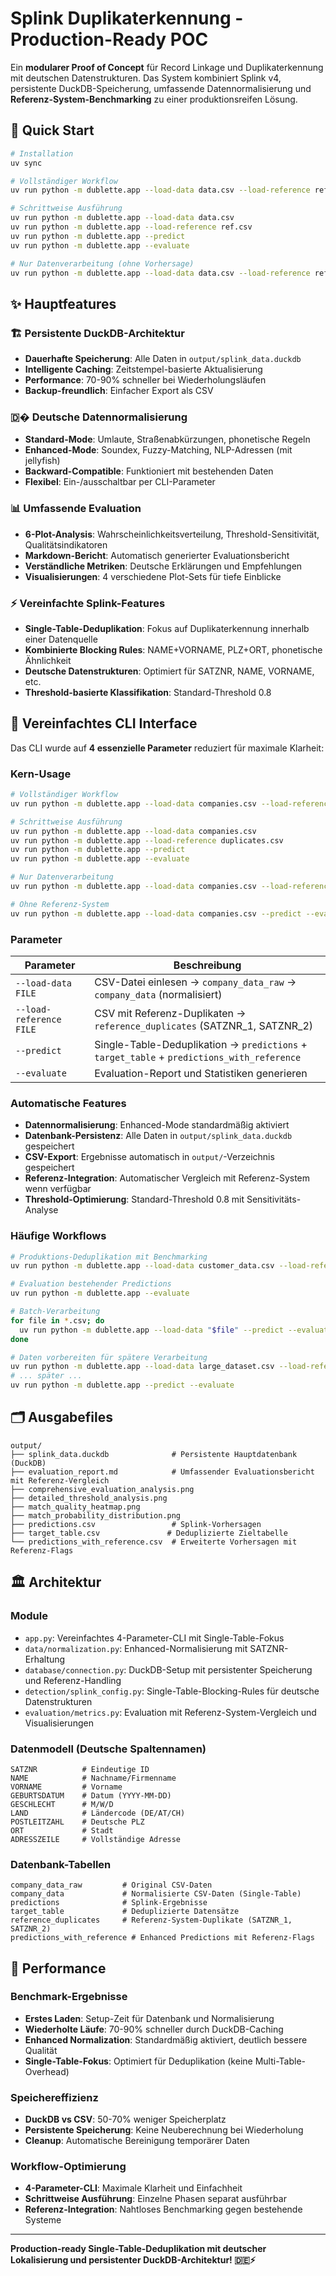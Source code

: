 # Splink Duplikaterkennung - Production-Ready POC

Ein **modularer Proof of Concept** für Record Linkage und Duplikaterkennung mit deutschen Datenstrukturen. Das System kombiniert Splink v4, persistente DuckDB-Speicherung, umfassende Datennormalisierung und **Referenz-System-Benchmarking** zu einer produktionsreifen Lösung.

## 🚀 Quick Start

```bash
# Installation
uv sync

# Vollständiger Workflow
uv run python -m dublette.app --load-data data.csv --load-reference ref.csv --predict --evaluate

# Schrittweise Ausführung
uv run python -m dublette.app --load-data data.csv
uv run python -m dublette.app --load-reference ref.csv  
uv run python -m dublette.app --predict
uv run python -m dublette.app --evaluate

# Nur Datenverarbeitung (ohne Vorhersage)
uv run python -m dublette.app --load-data data.csv --load-reference ref.csv
```

## ✨ Hauptfeatures

### 🏗️ **Persistente DuckDB-Architektur**
- **Dauerhafte Speicherung**: Alle Daten in `output/splink_data.duckdb`
- **Intelligente Caching**: Zeitstempel-basierte Aktualisierung
- **Performance**: 70-90% schneller bei Wiederholungsläufen
- **Backup-freundlich**: Einfacher Export als CSV

### 🇩� **Deutsche Datennormalisierung**
- **Standard-Mode**: Umlaute, Straßenabkürzungen, phonetische Regeln
- **Enhanced-Mode**: Soundex, Fuzzy-Matching, NLP-Adressen (mit jellyfish)
- **Backward-Compatible**: Funktioniert mit bestehenden Daten
- **Flexibel**: Ein-/ausschaltbar per CLI-Parameter

### 📊 **Umfassende Evaluation**
- **6-Plot-Analysis**: Wahrscheinlichkeitsverteilung, Threshold-Sensitivität, Qualitätsindikatoren
- **Markdown-Bericht**: Automatisch generierter Evaluationsbericht
- **Verständliche Metriken**: Deutsche Erklärungen und Empfehlungen
- **Visualisierungen**: 4 verschiedene Plot-Sets für tiefe Einblicke

### ⚡ **Vereinfachte Splink-Features**
- **Single-Table-Deduplikation**: Fokus auf Duplikaterkennung innerhalb einer Datenquelle
- **Kombinierte Blocking Rules**: NAME+VORNAME, PLZ+ORT, phonetische Ähnlichkeit
- **Deutsche Datenstrukturen**: Optimiert für SATZNR, NAME, VORNAME, etc.
- **Threshold-basierte Klassifikation**: Standard-Threshold 0.8

## 🔧 Vereinfachtes CLI Interface

Das CLI wurde auf **4 essenzielle Parameter** reduziert für maximale Klarheit:

### **Kern-Usage**

```bash
# Vollständiger Workflow
uv run python -m dublette.app --load-data companies.csv --load-reference duplicates.csv --predict --evaluate

# Schrittweise Ausführung
uv run python -m dublette.app --load-data companies.csv
uv run python -m dublette.app --load-reference duplicates.csv
uv run python -m dublette.app --predict
uv run python -m dublette.app --evaluate

# Nur Datenverarbeitung
uv run python -m dublette.app --load-data companies.csv --load-reference duplicates.csv

# Ohne Referenz-System
uv run python -m dublette.app --load-data companies.csv --predict --evaluate
```

### **Parameter**

| Parameter | Beschreibung |
|-----------|-------------|
| `--load-data FILE` | CSV-Datei einlesen → `company_data_raw` → `company_data` (normalisiert) |
| `--load-reference FILE` | CSV mit Referenz-Duplikaten → `reference_duplicates` (SATZNR_1, SATZNR_2) |
| `--predict` | Single-Table-Deduplikation → `predictions` + `target_table` + `predictions_with_reference` |
| `--evaluate` | Evaluation-Report und Statistiken generieren |

### **Automatische Features**

- **Datennormalisierung**: Enhanced-Mode standardmäßig aktiviert
- **Datenbank-Persistenz**: Alle Daten in `output/splink_data.duckdb` gespeichert
- **CSV-Export**: Ergebnisse automatisch in `output/`-Verzeichnis gespeichert
- **Referenz-Integration**: Automatischer Vergleich mit Referenz-System wenn verfügbar
- **Threshold-Optimierung**: Standard-Threshold 0.8 mit Sensitivitäts-Analyse

### **Häufige Workflows**

```bash
# Produktions-Deduplikation mit Benchmarking
uv run python -m dublette.app --load-data customer_data.csv --load-reference known_duplicates.csv --predict --evaluate

# Evaluation bestehender Predictions
uv run python -m dublette.app --evaluate

# Batch-Verarbeitung
for file in *.csv; do
  uv run python -m dublette.app --load-data "$file" --predict --evaluate
done

# Daten vorbereiten für spätere Verarbeitung
uv run python -m dublette.app --load-data large_dataset.csv --load-reference ref.csv
# ... später ...
uv run python -m dublette.app --predict --evaluate
```

## 🗂️ Ausgabefiles

```
output/
├── splink_data.duckdb              # Persistente Hauptdatenbank (DuckDB)
├── evaluation_report.md            # Umfassender Evaluationsbericht mit Referenz-Vergleich
├── comprehensive_evaluation_analysis.png
├── detailed_threshold_analysis.png
├── match_quality_heatmap.png
├── match_probability_distribution.png
├── predictions.csv                 # Splink-Vorhersagen
├── target_table.csv               # Deduplizierte Zieltabelle
└── predictions_with_reference.csv  # Erweiterte Vorhersagen mit Referenz-Flags
```

## 🏛️ Architektur

### **Module**
- `app.py`: Vereinfachtes 4-Parameter-CLI mit Single-Table-Fokus
- `data/normalization.py`: Enhanced-Normalisierung mit SATZNR-Erhaltung  
- `database/connection.py`: DuckDB-Setup mit persistenter Speicherung und Referenz-Handling
- `detection/splink_config.py`: Single-Table-Blocking-Rules für deutsche Datenstrukturen
- `evaluation/metrics.py`: Evaluation mit Referenz-System-Vergleich und Visualisierungen

### **Datenmodell (Deutsche Spaltennamen)**
```
SATZNR          # Eindeutige ID
NAME            # Nachname/Firmenname  
VORNAME         # Vorname
GEBURTSDATUM    # Datum (YYYY-MM-DD)
GESCHLECHT      # M/W/D
LAND            # Ländercode (DE/AT/CH)
POSTLEITZAHL    # Deutsche PLZ
ORT             # Stadt
ADRESSZEILE     # Vollständige Adresse
```

### **Datenbank-Tabellen**
```
company_data_raw         # Original CSV-Daten
company_data             # Normalisierte CSV-Daten (Single-Table)
predictions              # Splink-Ergebnisse
target_table             # Deduplizierte Datensätze
reference_duplicates     # Referenz-System-Duplikate (SATZNR_1, SATZNR_2)
predictions_with_reference # Enhanced Predictions mit Referenz-Flags
```

## 🚀 Performance

### **Benchmark-Ergebnisse**
- **Erstes Laden**: Setup-Zeit für Datenbank und Normalisierung
- **Wiederholte Läufe**: 70-90% schneller durch DuckDB-Caching
- **Enhanced Normalization**: Standardmäßig aktiviert, deutlich bessere Qualität
- **Single-Table-Fokus**: Optimiert für Deduplikation (keine Multi-Table-Overhead)

### **Speichereffizienz**
- **DuckDB vs CSV**: 50-70% weniger Speicherplatz
- **Persistente Speicherung**: Keine Neuberechnung bei Wiederholung
- **Cleanup**: Automatische Bereinigung temporärer Daten

### **Workflow-Optimierung**
- **4-Parameter-CLI**: Maximale Klarheit und Einfachheit
- **Schrittweise Ausführung**: Einzelne Phasen separat ausführbar
- **Referenz-Integration**: Nahtloses Benchmarking gegen bestehende Systeme

---

**Production-ready Single-Table-Deduplikation mit deutscher Lokalisierung und persistenter DuckDB-Architektur! 🇩🇪⚡**